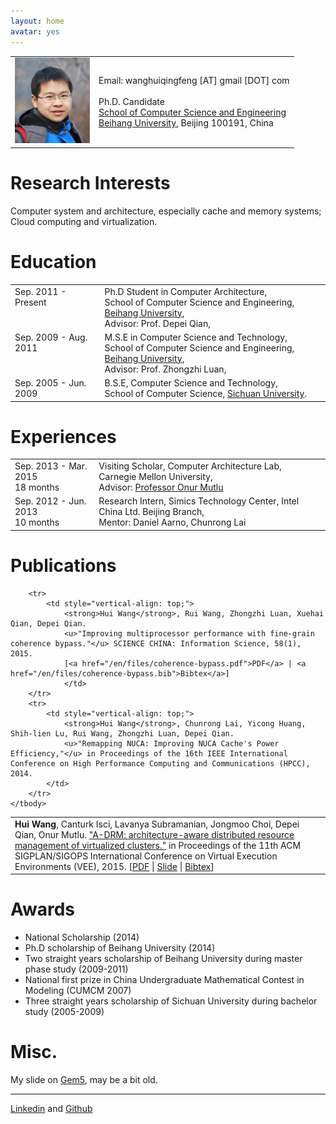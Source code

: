 ```yaml
---
layout: home
avatar: yes
---
```


<table border="0" cellpadding="2" cellspacing="10">
  <tbody>
    <tr>
      <td>
        <img style="width: 120px;" alt="huiwang" src="/files/huiwang.jpg">
      </td>
      <td>
Email: wanghuiqingfeng [AT] gmail [DOT] com<br/><br/>
Ph.D. Candidate<br/>
<a href="http://scse.buaa.edu.cn/">School of Computer Science and Engineering</a><br/>
<a href="http://ev.buaa.edu.cn/">Beihang University</a>, Beijing 100191, China
      </td>
    </tr>
  </tbody>
</table>

# Research Interests
Computer system and architecture, especially cache and memory systems; Cloud computing and virtualization.

# Education
<table style="text-align: left;" border="0">
    <tbody>
        <tr>
            <td style="vertical-align: top;">Sep. 2011 - Present</td>
            <td style="vertical-align: top;">Ph.D Student in Computer Architecture,<br>
            School of Computer Science and Engineering,
            <a href="http://ev.buaa.edu.cn/">Beihang University</a>, <br/>
            Advisor: Prof. Depei Qian,<br>
            </td>
        </tr>
        <tr>
            <td style="vertical-align: top;">Sep. 2009 - Aug. 2011</td>
            <td style="vertical-align: top;">M.S.E in Computer Science and Technology,<br>
            School of Computer Science and Engineering,
            <a href="http://ev.buaa.edu.cn/">Beihang University</a>, <br/>
            Advisor: Prof. Zhongzhi Luan,<br>
            </td>
        </tr>
        <tr>
            <td style="vertical-align: top;">Sep. 2005 - Jun. 2009</td>
            <td style="vertical-align: top;">B.S.E, Computer Science and Technology,<br>
            School of Computer Science, 
            <a href="http://www.scu.edu.cn/en/">Sichuan University</a>.<br/>
            </td>
        </tr>
    </tbody>
</table>

# Experiences
<table style="text-align: left;" border="0">
    <tbody>
        <tr>
            <td style="vertical-align: top;">Sep. 2013 - Mar. 2015<br>18 months</td>
            <td style="vertical-align: top;">Visiting Scholar, Computer Architecture Lab, Carnegie Mellon University,<br>
            Advisor: <a href="http://users.ece.cmu.edu/~omutlu">Professor Onur Mutlu</a></td>
        </tr>
        <tr>
            <td style="vertical-align: top;">Sep. 2012 - Jun. 2013<br>10 months</td>
            <td style="vertical-align: top;">Research Intern, Simics Technology Center, Intel China Ltd. Beijing Branch,<br>
            Mentor: Daniel Aarno, Chunrong Lai</td>
        </tr>
    </tbody>
</table>

# Publications
<table style="text-align: left;" border="0">
    <tbody>
        <tr>
            <td style="vertical-align: top;">
            	<strong>Hui Wang</strong>, Canturk Isci, Lavanya Subramanian, Jongmoo Choi, Depei Qian, Onur Mutlu. 
            	<u>"A-DRM: architecture-aware distributed resource management of virtualized clusters."</u> in Proceedings of the 11th ACM SIGPLAN/SIGOPS International Conference on Virtual Execution Environments (VEE), 2015. 
		[<a href="/en/files/adrm-vee2015.pdf">PDF</a> | <a href="/en/files/adrm-vee2015.pptx">Slide</a> | <a href="/en/files/adrm-vee2015.bib">Bibtex</a>]
            </td>
        </tr>

        <tr>
            <td style="vertical-align: top;">
            	<strong>Hui Wang</strong>, Rui Wang, Zhongzhi Luan, Xuehai Qian, Depei Qian. 
            	<u>"Improving multiprocessor performance with fine-grain coherence bypass."</u> SCIENCE CHINA: Information Science, 58(1), 2015. 
            	[<a href="/en/files/coherence-bypass.pdf">PDF</a> | <a href="/en/files/coherence-bypass.bib">Bibtex</a>]
            	</td>
        </tr>
        <tr>
            <td style="vertical-align: top;">
            	<strong>Hui Wang</strong>, Chunrong Lai, Yicong Huang, Shih-lien Lu, Rui Wang, Zhongzhi Luan, Depei Qian. 
            	<u>"Remapping NUCA: Improving NUCA Cache's Power Efficiency,"</u> in Proceedings of the 16th IEEE International Conference on High Performance Computing and Communications (HPCC), 2014.
            </td>
        </tr>
    </tbody>
</table>

# Awards
* National Scholarship (2014)
* Ph.D scholarship of Beihang University (2014)
* Two straight years scholarship of Beihang University during master phase study (2009-2011)
* National first prize in China Undergraduate Mathematical Contest in Modeling (CUMCM 2007) 
* Three straight years scholarship of Sichuan University during bachelor study (2005-2009)

# Misc.
My slide on <a href="/en/files/gem5_guide.pptx">Gem5</a>, may be a bit old.

***************************
[Linkedin](http://www.linkedin.com/in/thinkwh) and [Github](https://github.com/thinkwh)

